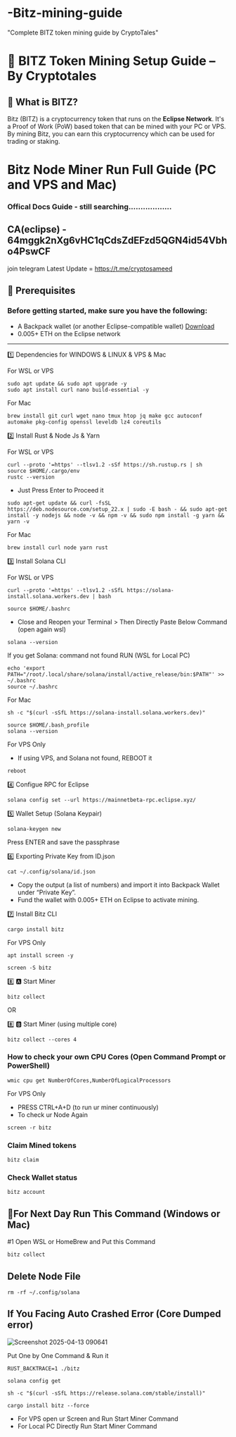 # -Bitz-mining-guide
"Complete BITZ token mining guide by CryptoTales"  
# 🧠 BITZ Token Mining Setup Guide – By Cryptotales
## 📌 What is BITZ?
Bitz (BITZ) is a cryptocurrency token that runs on the **Eclipse Network**. It's a Proof of Work (PoW) based token that can be mined with your PC or VPS. By mining Bitz, you can earn this cryptocurrency which can be used for trading or staking.

# Bitz Node Miner Run Full Guide (PC and VPS and Mac)

### Offical Docs Guide - still searching..................

CA(eclipse) - 64mggk2nXg6vHC1qCdsZdEFzd5QGN4id54Vbho4PswCF
----
join telegram Latest Update = 
https://t.me/cryptosameed
## 🧰 Prerequisites
### Before getting started, make sure you have the following:
	
 * A Backpack wallet (or another Eclipse-compatible wallet) [Download](https://chromewebstore.google.com/detail/backpack/aflkmfhebedbjioipglgcbcmnbpgliof)
 * 0.005+ ETH on the Eclipse network
---

1️⃣ Dependencies for WINDOWS & LINUX & VPS & Mac

For WSL or VPS
```
sudo apt update && sudo apt upgrade -y
sudo apt install curl nano build-essential -y
```
For Mac
```
brew install git curl wget nano tmux htop jq make gcc autoconf automake pkg-config openssl leveldb lz4 coreutils
```

2️⃣ Install Rust & Node Js & Yarn

For WSL or VPS
```
curl --proto '=https' --tlsv1.2 -sSf https://sh.rustup.rs | sh
source $HOME/.cargo/env
rustc --version
```
- Just Press Enter to Proceed it
```
sudo apt-get update && curl -fsSL https://deb.nodesource.com/setup_22.x | sudo -E bash - && sudo apt-get install -y nodejs && node -v && npm -v && sudo npm install -g yarn && yarn -v
```

For Mac
```
brew install curl node yarn rust
```

3️⃣ Install Solana CLI

For WSL or VPS
```
curl --proto '=https' --tlsv1.2 -sSfL https://solana-install.solana.workers.dev | bash
```
```
source $HOME/.bashrc
```
- Close and Reopen your Terminal > Then Directly Paste Below Command (open again wsl)
```
solana --version
```
If you get Solana: command not found RUN (WSL for Local PC)
```
echo 'export PATH="/root/.local/share/solana/install/active_release/bin:$PATH"' >> ~/.bashrc
source ~/.bashrc
```

For Mac
```
sh -c "$(curl -sSfL https://solana-install.solana.workers.dev)"
```
```
source $HOME/.bash_profile
solana --version
```

For VPS Only
- If using VPS, and Solana not found, REBOOT it
```
reboot
```

4️⃣ Configue RPC for Eclipse
```
solana config set --url https://mainnetbeta-rpc.eclipse.xyz/
```

5️⃣ Wallet Setup (Solana Keypair)
```
solana-keygen new
```
Press ENTER and save the passphrase

6️⃣ Exporting Private Key from ID.json
```
cat ~/.config/solana/id.json
```
* Copy the output (a list of numbers) and import it into Backpack Wallet under “Private Key”.
* Fund the wallet with 0.005+ ETH on Eclipse to activate mining.



7️⃣ Install Bitz CLI
```
cargo install bitz
```

For VPS Only
```
apt install screen -y
```
```
screen -S bitz
```

8️⃣ 🅰️ Start Miner
```
bitz collect
```

OR

8️⃣ 🅱️ Start Miner (using multiple core) 
```
bitz collect --cores 4
```

### How to check your own CPU Cores (Open Command Prompt or PowerShell)
```
wmic cpu get NumberOfCores,NumberOfLogicalProcessors
```

For VPS Only
- PRESS CTRL+A+D (to run ur miner continuously)
- To check ur Node Again
```
screen -r bitz
```

### Claim Mined tokens 
```
bitz claim
```

### Check Wallet status 
```
bitz account
```


## 🔶For Next Day Run This Command (Windows or Mac)

#1 Open WSL or HomeBrew and Put this Command 
```
bitz collect
```

## Delete Node File
```
rm -rf ~/.config/solana
```

## If You Facing Auto Crashed Error (Core Dumped error)

![Screenshot 2025-04-13 090641](https://github.com/user-attachments/assets/769ece51-a79f-46cc-8613-e20bc0364705)

Put One by One Command & Run it
```
RUST_BACKTRACE=1 ./bitz
```
```
solana config get
```
```
sh -c "$(curl -sSfL https://release.solana.com/stable/install)"
```
```
cargo install bitz --force
```
- For VPS open ur Screen and Run Start Miner Command
- For Local PC Directly Run Start Miner Command


